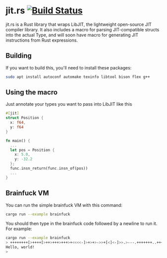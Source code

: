 # jit.rs [![Build Status](https://travis-ci.org/TomBebbington/jit.rs.svg?branch=master)](https://travis-ci.org/TomBebbington/jit.rs)
jit.rs is a Rust library that wraps LibJIT, the lightweight open-source JIT
compiler library. It also includes a macro for parsing JIT-compatible
structs into the actual Type, and will soon have macro for generating JIT
instructions from Rust expressions.

## Building
If you want to build this, you'll need to install these packages:
``` bash
sudo apt install autoconf automake texinfo libtool bison flex g++

```

## Using the macro
Just annotate your types you want to pass into LibJIT like this
``` rust
#[jit]
struct Position {
  x: f64,
  y: f64
}

fn main() {
  ...
  let pos = Position {
    x: 5.0,
    y: -32.2
  };
  func.insn_return(func.insn_of(pos))
  ...
}
```

## Brainfuck VM
You can run the simple brainfuck VM with this command:
``` bash
cargo run --example brainfuck
```
You should then type in the brainfuck code followed by a newline to run it. For example:
``` bash
cargo run --example brainfuck
> ++++++++[>++++[>++>+++>+++>+<<<<-]>+>+>->>+[<]<-]>>.>---.+++++++..+++.>>.<-.<.+++.------.--------.>>+.>++.
Hello, world!
>
```
